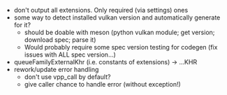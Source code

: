 - don't output all extensions. Only required (via settings) ones
- some way to detect installed vulkan version and automatically generate for it?
	- should be doable with meson (python vulkan module; get version; download spec; parse it)
	- Would probably require some spec version testing for codegen (fix issues with ALL spec version...)
- queueFamilyExternalKhr (i.e. constants of extensions) -> ...KHR
- rework/update error handling
	- don't use vpp_call by default?
	- give caller chance to handle error (without exception!)